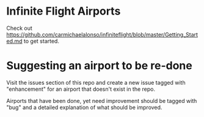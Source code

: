 Infinite Flight Airports
==============
Check out https://github.com/carmichaelalonso/infiniteflight/blob/master/Getting_Started.md to get started.


Suggesting an airport to be re-done
==============
Visit the issues section of this repo and create a new issue tagged with "enhancement" for an airport that doesn't exist in the repo.

Airports that have been done, yet need improvement should be tagged with "bug" and a detailed explanation of what should be improved.
